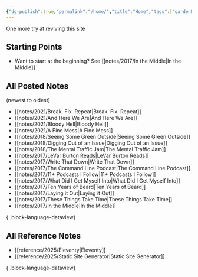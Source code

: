 ```yaml
---
{"dg-publish":true,"permalink":"/home/","title":"Home","tags":["gardenEntry"],"updated":"2025-08-05T15:37:00-04:00"}
---
```



One more try at reviving this site

## Starting Points

- Want to start at the beginning? See [[notes/2017/In the Middle\|In the Middle]]

## All Posted Notes
(newest to oldest)
- [[notes/2021/Break. Fix. Repeat\|Break. Fix. Repeat]]
- [[notes/2021/And Here We Are\|And Here We Are]]
- [[notes/2021/Bloody Hell\|Bloody Hell]]
- [[notes/2021/A Fine Mess\|A Fine Mess]]
- [[notes/2018/Seeing Some Green Outside\|Seeing Some Green Outside]]
- [[notes/2018/Digging Out of an Issue\|Digging Out of an Issue]]
- [[notes/2018/The Mental Traffic Jam\|The Mental Traffic Jam]]
- [[notes/2017/LeVar Burton Reads\|LeVar Burton Reads]]
- [[notes/2017/Write That Down\|Write That Down]]
- [[notes/2017/The Command Line Podcast\|The Command Line Podcast]]
- [[notes/2017/11+ Podcasts I Follow\|11+ Podcasts I Follow]]
- [[notes/2017/What Did I Get Myself Into\|What Did I Get Myself Into]]
- [[notes/2017/Ten Years of Beard\|Ten Years of Beard]]
- [[notes/2017/Laying it Out\|Laying it Out]]
- [[notes/2017/These Things Take Time\|These Things Take Time]]
- [[notes/2017/In the Middle\|In the Middle]]

{ .block-language-dataview}
## All Reference Notes
- [[reference/2025/Eleventy\|Eleventy]]
- [[reference/2025/Static Site Generator\|Static Site Generator]]

{ .block-language-dataview}